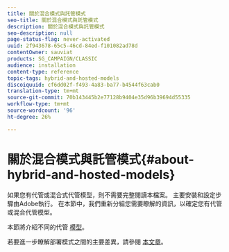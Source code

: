 ```yaml
---
title: 關於混合模式與託管模式
seo-title: 關於混合模式與託管模式
description: 關於混合模式與託管模式
seo-description: null
page-status-flag: never-activated
uuid: 2f943678-65c5-46cd-84ed-f101082ad78d
contentOwner: sauviat
products: SG_CAMPAIGN/CLASSIC
audience: installation
content-type: reference
topic-tags: hybrid-and-hosted-models
discoiquuid: cf6dd02f-f493-4a83-ba77-b4544f63cab0
translation-type: tm+mt
source-git-commit: 70b143445b2e77128b9404e35d96b39694d55335
workflow-type: tm+mt
source-wordcount: '96'
ht-degree: 26%

---
```



# 關於混合模式與託管模式{#about-hybrid-and-hosted-models}

如果您有代管或混合式代管模型，則不需要完整閱讀本檔案。 主要安裝和設定步驟由Adobe執行。 在本節中，我們重新分組您需要瞭解的資訊，以確定您有代管或混合代管模型。

本節將介紹不同的代管 [模型](../../installation/using/hosting-models.md)。

若要進一步瞭解部署模式之間的主要差異，請參閱 [本文章](https://helpx.adobe.com/tw/campaign/kb/acc-on-prem-vs-hosted.html)。
